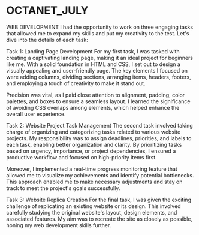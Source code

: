 # OCTANET_JULY
WEB DEVELOPMENT
I had the opportunity to work on three engaging tasks that allowed me to expand my skills and put my creativity to the test. Let's dive into the details of each task:

Task 1: Landing Page Development
For my first task, I was tasked with creating a captivating landing page, making it an ideal project for beginners like me. With a solid foundation in HTML and CSS, I set out to design a visually appealing and user-friendly page. The key elements I focused on were adding columns, dividing sections, arranging items, headers, footers, and employing a touch of creativity to make it stand out.

Precision was vital, as I paid close attention to alignment, padding, color palettes, and boxes to ensure a seamless layout. I learned the significance of avoiding CSS overlaps among elements, which helped enhance the overall user experience.

Task 2: Website Project Task Management
The second task involved taking charge of organizing and categorizing tasks related to various website projects. My responsibility was to assign deadlines, priorities, and labels to each task, enabling better organization and clarity. By prioritizing tasks based on urgency, importance, or project dependencies, I ensured a productive workflow and focused on high-priority items first.

Moreover, I implemented a real-time progress monitoring feature that allowed me to visualize my achievements and identify potential bottlenecks. This approach enabled me to make necessary adjustments and stay on track to meet the project's goals successfully.

Task 3: Website Replica Creation
For the final task, I was given the exciting challenge of replicating an existing website or its design. This involved carefully studying the original website's layout, design elements, and associated features. My aim was to recreate the site as closely as possible, honing my web development skills further.

